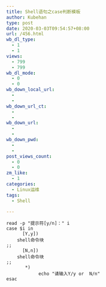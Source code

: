 ```yaml
---
title: Shell语句之case判断模板
author: Kubehan
type: post
date: 2020-03-03T09:54:57+08:00
url: /456.html
wb_dl_type:
  - 1
  - 1
views:
  - 799
  - 799
wb_dl_mode:
  - 0
  - 0
wb_down_local_url:
  - 
  - 
wb_down_url_ct:
  - 
  - 
wb_down_url:
  - 
  - 
wb_down_pwd:
  - 
  - 
post_views_count:
  - 0
  - 0
zm_like:
  - 1
categories:
  - Linux运维
tags:
  - Shell

---
```

<!-- wp:code -->

<pre class="wp-block-code"><code>read -p "提示符&#91;y/n]：" i
case $i in
      &#91;Y,y])
	shell命令块
;;
      &#91;N,n])
	shell命令块
;;
       *)
            echo "请输入Y/y or  N/n"
esac</code></pre>

<!-- /wp:code -->